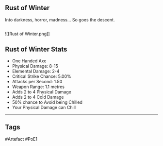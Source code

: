 ## Rust of Winter
Into darkness, horror, madness...
So goes the descent.
##
![[Rust of Winter.png]]
## Rust of Winter Stats
- One Handed Axe
- Physical Damage: 8-15
- Elemental Damage: 2-4
- Critical Strike Chance: 5.00%
- Attacks per Second: 1.50
- Weapon Range: 1.1 metres
- Adds 2 to 4 Physical Damage
- Adds 2 to 4 Cold Damage
- 50% chance to Avoid being Chilled
- Your Physical Damage can Chill


---
## Tags
#Artefact
#PoE1